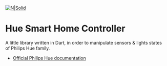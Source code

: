 [![N|Solid](https://upload.wikimedia.org/wikipedia/en/a/a1/Philips_hue_logo.png)](https://nodesource.com/products/nsolid)

# Hue Smart Home Controller

A little library written in Dart, in order to manipulate sensors & lights states of Philips Hue family.

* [Official Philips Hue documentation](https://developers.meethue.com/)
